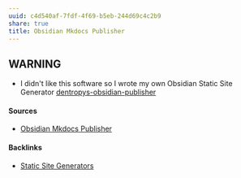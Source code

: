 ```yaml
---
uuid: c4d540af-7fdf-4f69-b5eb-244d69c4c2b9
share: true
title: Obsidian Mkdocs Publisher
---
```

## WARNING

* I didn't like this software so I wrote my own Obsidian Static Site Generator [dentropys-obsidian-publisher](../f43d858e-c32e-4d15-bfc4-456bb7f56ceb)

#### Sources

* [Obsidian Mkdocs Publisher](https://github.com/ObsidianPublisher)

#### Backlinks

* [Static Site Generators](/d6998d71-a15a-49cf-adf3-302e02a783e3)